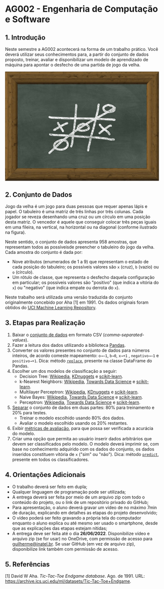 # AG002 - Engenharia de Computação e Software

## 1. Introdução

Neste semestre a AG002 acontecerá na forma de um trabalho prático. Você deverá utilizar seus conhecimentos para, a partir do conjunto de dados proposto, treinar, avaliar e disponibilizar um modelo de aprendizado de máquina para apontar o desfecho de uma partida de jogo da velha.

![Imagem 1: Jogo da Velha](assets/tic-tac-toe.png)

## 2. Conjunto de Dados

Jogo da velha é um jogo para duas pessoas que requer apenas lápis e papel. O tabuleiro é uma matriz de três linhas por três colunas. Cada jogador se reveza desenhando uma cruz ou um círculo em uma posição desta matriz. O vencedor é aquele que conseguir colocar três peças iguais em uma fileira, na vertical, na horizontal ou na diagonal (conforme ilustrado na figura).

Neste sentido, o conjunto de dados apresenta 958 amostras, que representam todos as possíveisde preencher o tabuleiro do jogo da velha. Cada amostra do conjunto é dada por:

- Nove atributos (enumerados de 1 a 9) que representam o estado de cada posição do tabuleiro; os possíveis valores são `x` (cruz), `b` (vazio) ou `o` (círculo).
- Um rótulo de classe, que representa o desfecho daquela configuração em particular; os possíveis valores são "positivo" (que indica a vitória do `x`) ou "negativo" (que indica empate ou derrota do `x`).

Neste trabalho será utilizada uma versão traduzida do conjunto originalmente concebido por Aha \[1] em 1991. Os dados originais foram obtidos do [UCI Machine Learning Repository](https://archive.ics.uci.edu/ml/datasets/Tic-Tac-Toe+Endgame).

## 3. Etapas para Realização

1. Baixar o [conjunto de dados](https://raw.githubusercontent.com/marcelovca90-inatel/AG002/main/tic-tac-toe.csv) em formato CSV (_comma-separated-values_).
2. Fazer a leitura dos dados utilizando a biblioteca [Pandas](https://www.machinelearningplus.com/pandas/pandas-read_csv-completed/).
3. Converter os valores presentes no conjunto de dados para números inteiros, de acordo comeste mapeamento: `o→−1`, `b→0`, `x→+1` , `negativo→−1` e `positivo→+1`. Dica: método [`replace`](https://pandas.pydata.org/docs/reference/api/pandas.DataFrame.replace.html), presente na classe DataFrame do Pandas.
4. Escolher um dos modelos de classificação a seguir:
   - Decision Tree: [Wikipedia](https://en.wikipedia.org/wiki/Decision_tree), [KDnuggets](https://www.kdnuggets.com/2020/01/decision-tree-algorithm-explained.html) e [scikit-learn](https://scikit-learn.org/stable/modules/generated/sklearn.tree.DecisionTreeClassifier.html).
   - k-Nearest Neighbors: [Wikipedia](https://en.wikipedia.org/wiki/K-nearest_neighbors_algorithm), [Towards Data Science](https://towardsdatascience.com/machine-learning-basics-with-the-k-nearest-neighbors-algorithm-6a6e71d01761) e [scikit-learn](https://scikit-learn.org/stable/modules/generated/sklearn.neighbors.KNeighborsClassifier.html).
   - Multilayer Perceptron: [Wikipedia](https://en.wikipedia.org/wiki/Multilayer_perceptron), [KDnuggets](https://www.kdnuggets.com/2016/11/quick-introduction-neural-networks.html) e [scikit-learn](https://scikit-learn.org/stable/modules/generated/sklearn.neural_network.MLPClassifier.html).
   - Naive Bayes: [Wikipedia](https://en.wikipedia.org/wiki/Naive_Bayes_classifier), [Towards Data Science](https://towardsdatascience.com/naive-bayes-classifier-explained-50f9723571ed) e [scikit-learn](https://scikit-learn.org/stable/modules/generated/sklearn.naive_bayes.GaussianNB.html).
   - Perceptron: [Wikipedia](https://en.wikipedia.org/wiki/Perceptron), [Towards Data Science](https://towardsdatascience.com/perceptron-learning-algorithm-d5db0deab975) e [scikit-learn](https://scikit-learn.org/stable/modules/generated/sklearn.linear_model.Perceptron.html).
5. [Separar](https://scikit-learn.org/stable/modules/generated/sklearn.model_selection.train_test_split.html) o conjunto de dados em duas partes: 80% para treinamento e 20% para testes.
   - Treinar o modelo escolhido usando 80% dos dados.
   - Avaliar o modelo escolhido usando os 20% restantes.
6. Exibir [métricas de avaliação](https://scikit-learn.org/stable/modules/model_evaluation.html#classification-metrics), para que possa ser verificada a acurácia do modelo.
7. Criar uma opção que permita ao usuário inserir dados arbitrários que devem ser classificados pelo modelo. O modelo deverá imprimir se, com base no conhecimento adquirido com os dados do conjunto, os dados inseridos constituem vitória de `x` ("sim" ou "não"). Dica: método [`predict`](https://scikit-learn.org/stable/modules/generated/sklearn.linear_model.Perceptron.html#sklearn.linear_model.Perceptron.predict), presente em todos os classificadores.

## 4. Orientações Adicionais

- O trabalho deverá ser feito em dupla;
- Qualquer linguagem de programação pode ser utilizada;
- A entrega deverá ser feita por meio de um arquivo zip com todo o conteúdo do projeto, ou o link de um repositório privado do GitHub;
- Para apresentação, o aluno deverá gravar um vídeo de no máximo 7min de duração, explicando em detalhes as etapas do projeto desenvolvido;
- O vídeo poderá ser feito gravando a própria tela do computador enquanto o aluno explica ou até mesmo ser usado o smartphone, desde que as explicações das etapas estejam nítidas;
- A entrega deve ser feita até o dia **26/06/2022**. Disponibilize vídeo e arquivo zip (se for usar) no OneDrive, com permissão de acesso para guilherme@inatel.br. Se usar GitHub (em vez de arquivo zip), disponibilize link também com permissão de acesso.

## 5. Referências

[1] David W Aha. _Tic-Tac-Toe Endgame database_. Ago. de 1991. URL: https://archive.ics.uci.edu/ml/datasets/Tic-Tac-Toe+Endgame.

